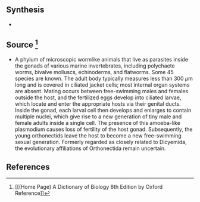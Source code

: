 ## Synthesis
- 
## Source [^1]
- A phylum of microscopic wormlike animals that live as parasites inside the gonads of various marine invertebrates, including polychaete worms, bivalve molluscs, echinoderms, and flatworms. Some 45 species are known. The adult body typically measures less than $300 ~\mu \mathrm{m}$ long and is covered in ciliated jacket cells; most internal organ systems are absent. Mating occurs between free-swimming males and females outside the host, and the fertilized eggs develop into ciliated larvae, which locate and enter the appropriate hosts via their genital ducts. Inside the gonad, each larval cell then develops and enlarges to contain multiple nuclei, which give rise to a new generation of tiny male and female adults inside a single cell. The presence of this amoeba-like plasmodium causes loss of fertility of the host gonad. Subsequently, the young orthonectids leave the host to become a new free-swimming sexual generation. Formerly regarded as closely related to Dicyemida, the evolutionary affiliations of Orthonectida remain uncertain.
## References

[^1]: [[(Home Page) A Dictionary of Biology 8th Edition by Oxford Reference]]